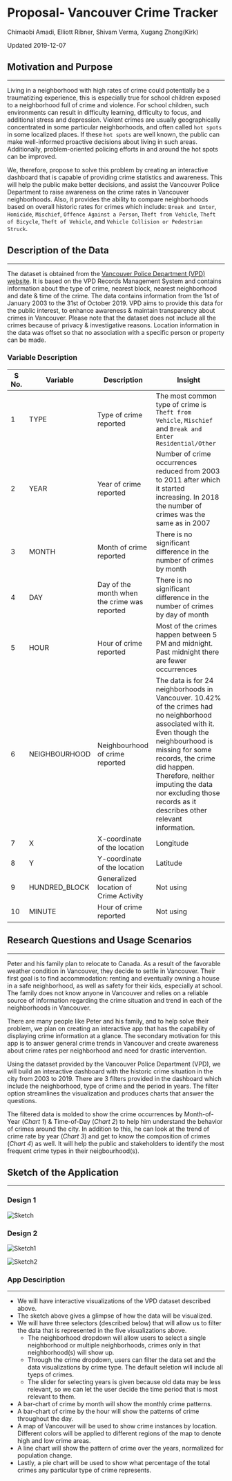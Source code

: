Proposal- Vancouver Crime Tracker
================
Chimaobi Amadi, Elliott Ribner, Shivam Verma, Xugang Zhong(Kirk)

Updated 2019-12-07

## Motivation and Purpose

-----

Living in a neighborhood with high rates of crime could potentially be a traumatizing experience, this is especially true for school children exposed to a neighborhood full of crime and violence. For school children, such environments can result in difficulty learning, difficulty to focus, and additional stress and depression. Violent crimes are usually geographically concentrated in some particular neighborhoods, and often called `hot spots` in some localized places. If these `hot spots` are well known, the public can make well-informed proactive decisions about living in such areas. Additionally, problem-oriented policing efforts in and around the hot spots can be improved.

We, therefore, propose to solve this problem by creating an interactive dashboard that is capable of providing crime statistics and awareness. This will help the public make better decisions, and assist the Vancouver Police Department to raise awareness on the crime rates in Vancouver neighborhoods.  Also, it provides the ability to compare neighborhoods based on overall historic rates for crimes which include: `Break and Enter`, `Homicide`, `Mischief`, `Offence Against a Person`, `Theft from Vehicle`, `Theft of Bicycle`, `Theft of Vehicle`, and `Vehicle Collision or Pedestrian Struck`.



## Description of the Data

-----

The dataset is obtained from the [Vancouver Police Department (VPD)
website](https://geodash.vpd.ca/opendata/). It is based on the VPD
Records Management System and contains information about the type of
crime, nearest block, nearest neighborhood and date & time of the crime.
The data contains information from the 1st of January 2003 to the 31st
of October 2019. VPD aims to provide this data for the public interest,
to enhance awareness & maintain transparency about crimes in Vancouver.
Please note that the dataset does not include all the crimes because of
privacy & investigative reasons. Location information in the data was
offset so that no association with a specific person or property can be
made.

### Variable Description

| S No. | Variable       | Description                                  | Insight                                                                                                                                                                                                                                                                                                   |
| ----- | -------------- | -------------------------------------------- | --------------------------------------------------------------------------------------------------------------------------------------------------------------------------------------------------------------------------------------------------------------------------------------------------------- |
| 1     | TYPE           | Type of crime reported                       | The most common type of crime is `Theft from Vehicle`, `Mischief` and `Break and Enter Residential/Other`                                                                                                                                                                                                 |
| 2     | YEAR           | Year of crime reported                       | Number of crime occurrences reduced from 2003 to 2011 after which it started increasing. In 2018 the number of crimes was the same as in 2007                                                                                                                                                             |
| 3     | MONTH          | Month of crime reported                      | There is no significant difference in the number of crimes by month                                                                                                                                                                                                                                       |
| 4     | DAY            | Day of the month when the crime was reported | There is no significant difference in the number of crimes by day of month                                                                                                                                                                                                                                |
| 5     | HOUR           | Hour of crime reported                       | Most of the crimes happen between 5 PM and midnight. Past midnight there are fewer occurrences                                                                                                                                                                                                            |
| 6     | NEIGHBOURHOOD  | Neighbourhood of crime reported              | The data is for 24 neighborhoods in Vancouver. 10.42% of the crimes had no neighborhood associated with it. Even though the neighbourhood is missing for some records, the crime did happen. Therefore, neither imputing the data nor excluding those records as it describes other relevant information. |
| 7     | X              | X-coordinate of the location                 | Longitude                                                                                                                                                                                                                                                                                                 |
| 8     | Y              | Y-coordinate of the location                 | Latitude                                                                                                                                                                                                                                                                                                  |
| 9     | HUNDRED\_BLOCK | Generalized location of Crime Activity       | Not using                                                                                                                                                                                                                                                                                                 |
| 10    | MINUTE         | Hour of crime reported                       | Not using                                                                                                                                                                                                                                                                                                 |

## Research Questions and Usage Scenarios

-----

Peter and his family plan to relocate to Canada. As a result of the
favorable weather condition in Vancouver, they decide to settle in
Vancouver. Their first goal is to find accommodation: renting and
eventually owning a house in a safe neighborhood, as well as safety for
their kids, especially at school. The family does not know anyone in
Vancouver and relies on a reliable source of information regarding the
crime situation and trend in each of the neighborhoods in Vancouver.

There are many people like Peter and his family, and to help solve their
problem, we plan on creating an interactive app that has the capability
of displaying crime information at a glance. The secondary motivation
for this app is to answer general crime trends in Vancouver and create
awareness about crime rates per neighborhood and need for drastic
intervention.

Using the dataset provided by the Vancouver Police Department (VPD), we
will build an interactive dashboard with the historic crime situation in
the city from 2003 to 2019. There are 3 filters provided in the
dashboard which include the neighborhood, type of crime and the period
in years. The filter option streamlines the visualization and produces
charts that answer the questions.

The filtered data is molded to show the crime occurrences by
Month-of-Year (*Chart 1*) & Time-of-Day (*Chart 2*) to help him
understand the behavior of crimes around the city. In addition to this,
he can look at the trend of crime rate by year (*Chart 3*) and get to
know the composition of crimes (*Chart 4*) as
well. It will help the public and stakeholders to identify the most frequent crime types in their neigbourhood(s).


## Sketch of the Application

-----

### Design 1
![Sketch](https://github.com/UBC-MDS/DSCI_532_Group114_SKEC/blob/master/Img/sketch.png?raw=true "Crime Information by Vancouver Neighbourhood")

### Design 2
![Sketch1](https://github.com/UBC-MDS/DSCI_532_Group114_SKEC/blob/master/Img/sketch1.png?raw=true)

![Sketch2](https://github.com/UBC-MDS/DSCI_532_Group114_SKEC/blob/master/Img/sketch2.png?raw=true)


### App Desciription

-----

- We will have interactive visualizations of the VPD dataset described above.
- The sketch above gives a glimpse of how the data will be visualized.
- We will have three selectors (described below) that will allow us to filter the data that is represented in the five visualizations above.
	- The neighborhood dropdown will allow users to select a single neighborhood or multiple neighborhoods, crimes only in that neighborhood(s) will show up.
	- Through the crime dropdown, users can filter the data set and the data visualizations by crime type. The default seletion will include all tyeps of crimes.
	- The slider for selecting years is given because old data may be less relevant, so we can let the user decide the time period that is most relevant to them.
- A bar-chart of crime by month will show the monthly crime patterns.
- A bar-chart of crime by the hour will show the patterns of crime throughout the day.
- A map of Vancouver will be used to show crime instances by location. Different colors will be applied to different regions of the map to denote high and low crime areas.
- A line chart will show the pattern of crime over the years, normalized for population change.
- Lastly, a pie chart will be used to show what percentage of the total crimes any particular type of crime represents.
